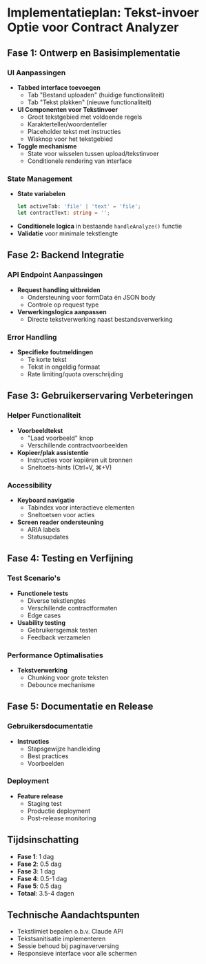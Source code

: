 # Implementatieplan: Tekst-invoer Optie voor Contract Analyzer

## Fase 1: Ontwerp en Basisimplementatie

### UI Aanpassingen
- **Tabbed interface toevoegen**
  - Tab "Bestand uploaden" (huidige functionaliteit)
  - Tab "Tekst plakken" (nieuwe functionaliteit)
- **UI Componenten voor Tekstinvoer**
  - Groot tekstgebied met voldoende regels
  - Karakterteller/woordenteller
  - Placeholder tekst met instructies
  - Wisknop voor het tekstgebied
- **Toggle mechanisme**
  - State voor wisselen tussen upload/tekstinvoer
  - Conditionele rendering van interface

### State Management
- **State variabelen**
  ```typescript
  let activeTab: 'file' | 'text' = 'file';
  let contractText: string = '';
  ```
- **Conditionele logica** in bestaande `handleAnalyze()` functie
- **Validatie** voor minimale tekstlengte

## Fase 2: Backend Integratie

### API Endpoint Aanpassingen
- **Request handling uitbreiden**
  - Ondersteuning voor formData én JSON body
  - Controle op request type
- **Verwerkingslogica aanpassen**
  - Directe tekstverwerking naast bestandsverwerking

### Error Handling
- **Specifieke foutmeldingen**
  - Te korte tekst
  - Tekst in ongeldig formaat
  - Rate limiting/quota overschrijding

## Fase 3: Gebruikerservaring Verbeteringen

### Helper Functionaliteit
- **Voorbeeldtekst**
  - "Laad voorbeeld" knop
  - Verschillende contractvoorbeelden
- **Kopieer/plak assistentie**
  - Instructies voor kopiëren uit bronnen
  - Sneltoets-hints (Ctrl+V, ⌘+V)

### Accessibility
- **Keyboard navigatie**
  - Tabindex voor interactieve elementen
  - Sneltoetsen voor acties
- **Screen reader ondersteuning**
  - ARIA labels
  - Statusupdates

## Fase 4: Testing en Verfijning

### Test Scenario's
- **Functionele tests**
  - Diverse tekstlengtes
  - Verschillende contractformaten
  - Edge cases
- **Usability testing**
  - Gebruikersgemak testen
  - Feedback verzamelen

### Performance Optimalisaties
- **Tekstverwerking**
  - Chunking voor grote teksten
  - Debounce mechanisme

## Fase 5: Documentatie en Release

### Gebruikersdocumentatie
- **Instructies**
  - Stapsgewijze handleiding
  - Best practices
  - Voorbeelden

### Deployment
- **Feature release**
  - Staging test
  - Productie deployment
  - Post-release monitoring

## Tijdsinschatting
- **Fase 1**: 1 dag
- **Fase 2**: 0.5 dag
- **Fase 3**: 1 dag
- **Fase 4**: 0.5-1 dag
- **Fase 5**: 0.5 dag
- **Totaal**: 3.5-4 dagen

## Technische Aandachtspunten
- Tekstlimiet bepalen o.b.v. Claude API
- Tekstsanitisatie implementeren
- Sessie behoud bij paginaverversing
- Responsieve interface voor alle schermen